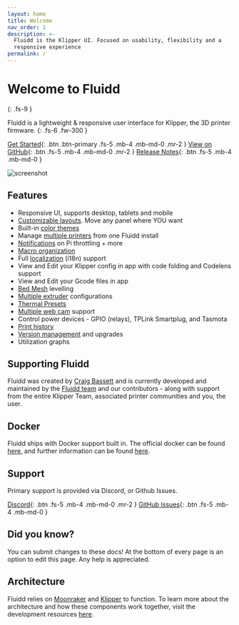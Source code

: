 ```yaml
---
layout: home
title: Welcome
nav_order: 1
description: >-
  Fluidd is the Klipper UI. Focused on usability, flexibility and a
  responsive experience
permalink: /
---
```


# Welcome to Fluidd
{: .fs-9 }

Fluidd is a lightweight & responsive user interface for Klipper, the 3D printer
firmware.
{: .fs-6 .fw-300 }

[Get Started](/installation){: .btn .btn-primary .fs-5 .mb-4 .mb-md-0 .mr-2 }
[View on GitHub](https://github.com/fluidd-core/fluidd){: .btn .fs-5 .mb-4 .mb-md-0 .mr-2 }
[Release Notes](https://github.com/fluidd-core/fluidd/releases){: .btn .fs-5 .mb-4 .mb-md-0 }

![screenshot](/assets/images/preview_sliced.png)

## Features

- Responsive UI, supports desktop, tablets and mobile
- [Customizable layouts](/customize/layout). Move any panel where YOU want
- Built-in [color themes](/customize/themes)
- Manage [multiple printers](/features/printers) from one Fluidd install
- [Notifications](/features/notifications) on Pi throttling + more
- [Macro organization](/features/macros)
- Full [localization](/development/localization) (i18n) support
- View and Edit your Klipper config in app with code folding and Codelens support
- View and Edit your Gcode files in app
- [Bed Mesh](/features/bed_mesh) levelling
- [Multiple extruder](/features/multiple_extruders) configurations
- [Thermal Presets](/features/presets)
- [Multiple web cam](/features/cameras) support
- Control power devices - GPIO (relays), TPLink Smartplug, and Tasmota
- [Print history](/features/print_history)
- [Version management](/updates/automated) and upgrades
- Utilization graphs

## Supporting Fluidd

Fluidd was created by [Craig Bassett](https://github.com/cadriel) and is currently
developed and maintained by the [Fluidd team](https://github.com/orgs/fluidd-core/people)
and our contributors - along with support from the entire Klipper Team, associated
printer communities and you, the user.

## Docker

Fluidd ships with Docker support built in. The official docker can be found
[here](https://github.com/fluidd-core/fluidd/pkgs/container/fluidd), and further information can be found [here](/installation/docker).

## Support

Primary support is provided via Discord, or Github Issues.

[Discord](https://discord.gg/GZ3D5tqfcF){: .btn .fs-5 .mb-4 .mb-md-0 .mr-2 }
[GitHub Issues](https://github.com/fluidd-core/fluidd/issues){: .btn .fs-5 .mb-4 .mb-md-0 }

## Did you know?

You can submit changes to these docs! At the bottom of every page is an option
to edit this page. Any help is appreciated.

## Architecture

Fluidd relies on [Moonraker](https://github.com/Arksine/moonraker/tree/master/docs) and
[Klipper](https://www.klipper3d.org/) to function. To learn more about the
architecture and how these components work together, visit the development
resources [here](/development).
